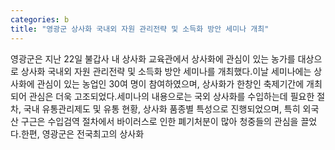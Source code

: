 ```yaml
---
categories: b
title: "영광군 상사화 국내외 자원 관리전략 및 소득화 방안 세미나 개최"
---
```

영광군은 지난 22일 불갑사 내 상사화 교육관에서 상사화에 관심이 있는 농가를 대상으로 상사화 국내외 자원 관리전략 및 소득화 방안 세미나를 개최했다.이날 세미나에는 상사화에 관심이 있는 농업인 30여 명이 참여하였으며, 상사화가 한창인 축제기간에 개최되어 관심은 더욱 고조되었다.세미나의 내용으로는 국외 상사화를 수입하는데 필요한 절차, 국내 유통관리제도 및 유통 현황, 상사화 품종별 특성으로 진행되었으며, 특히 외국산 구근은 수입검역 절차에서 바이러스로 인한 폐기처분이 많아 청중들의 관심을 끌었다.한편, 영광군은 전국최고의 상사화